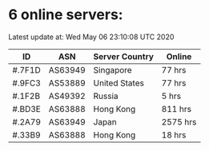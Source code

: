 # 6 online servers:

Latest update at: Wed May 06 23:10:08 UTC 2020

| ID | ASN | Server Country | Online |
| -- | --- | -------------- | ------ |
| #.7F1D | AS63949 | Singapore | 77 hrs |
| #.9FC3 | AS53889 | United States | 77 hrs |
| #.1F2B | AS49392 | Russia | 5 hrs |
| #.BD3E | AS63888 | Hong Kong | 811 hrs |
| #.2A79 | AS63949 | Japan | 2575 hrs |
| #.33B9 | AS63888 | Hong Kong | 18 hrs |

